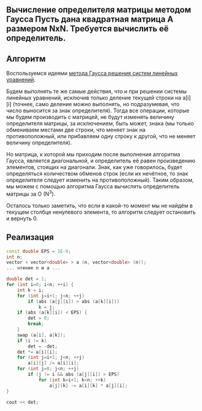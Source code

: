 <h2>Вычисление определителя матрицы методом Гаусса
Пусть дана квадратная матрица A размером NxN. Требуется вычислить её определитель.

## Алгоритм

Воспользуемся идеями [метода Гаусса решения систем линейных уравнений](linear_systems_gauss).

Будем выполнять те же самые действия, что и при решении системы линейных уравнений, исключив только деление текущей строки на a[i][i] (точнее, само деление можно выполнять, но подразумевая, что число выносится за знак определителя). Тогда все операции, которые мы будем производить с матрицей, не будут изменять величину определителя матрицы, за исключением, быть может, знака (мы только обмениваем местами две строки, что меняет знак на противоположный, или прибавляем одну строку к другой, что не меняет величину определителя).

Но матрица, к которой мы приходим после выполнения алгоритма Гаусса, является диагональной, и определитель её равен произведению элементов, стоящих на диагонали. Знак, как уже говорилось, будет определяться количеством обменов строк (если их нечётное, то знак определителя следует изменить на противоположный). Таким образом, мы можем с помощью алгоритма Гаусса вычислять определитель матрицы за O (N<sup>3</sup>).

Осталось только заметить, что если в какой-то момент мы не найдём в текущем столбце ненулевого элемента, то алгоритм следует остановить и вернуть 0.

## Реализация

<!--- TODO: specify code snippet id -->
``` cpp
const double EPS = 1E-9;
int n;
vector < vector<double> > a (n, vector<double> (n));
... чтение n и a ...

double det = 1;
for (int i=0; i<n; ++i) {
    int k = i;
    for (int j=i+1; j<n; ++j)
        if (abs (a[j][i]) > abs (a[k][i]))
            k = j;
    if (abs (a[k][i]) < EPS) {
        det = 0;
        break;
    }
    swap (a[i], a[k]);
    if (i != k)
        det = -det;
    det *= a[i][i];
    for (int j=i+1; j<n; ++j)
        a[i][j] /= a[i][i];
    for (int j=0; j<n; ++j)
        if (j != i && abs (a[j][i]) > EPS)
            for (int k=i+1; k<n; ++k)
                a[j][k] -= a[i][k] * a[j][i];
}

cout << det;
```
